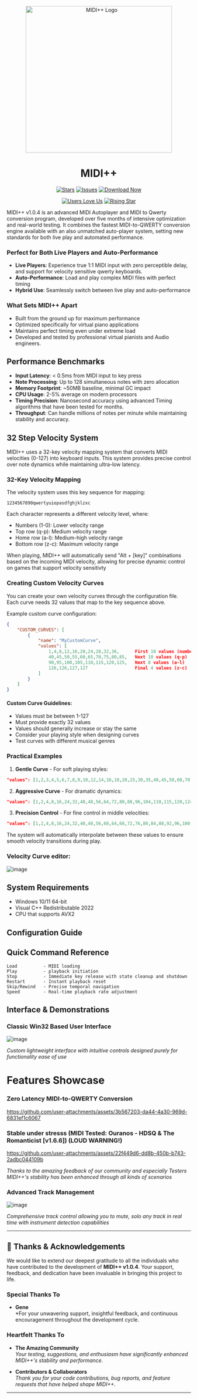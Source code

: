 <div align="center">

<img src="https://github.com/user-attachments/assets/07ee6238-43bc-4080-8514-84848d499851" alt="MIDI++ Logo" width="400"/>

# MIDI++ 
[![Stars](https://img.shields.io/github/stars/Zephkek/MIDIPlusPlus?style=for-the-badge&logo=github)](https://github.com/Zephkek/MIDIPlusPlus/stargazers)
[![Issues](https://img.shields.io/github/issues/Zephkek/MIDIPlusPlus?style=for-the-badge&logo=github)](https://github.com/Zephkek/MIDIPlusPlus/issues)
[![Download Now](https://img.shields.io/badge/Download%20Now-▼-brightgreen?style=for-the-badge&logo=github&logoColor=white)](https://github.com/Zephkek/MIDIPlusPlus/releases/latest)

[![Users Love Us](https://img.shields.io/badge/SourceForge-Users%20Love%20Us-orange?style=for-the-badge&logo=sourceforge)](https://sourceforge.net/projects/midiplusplus/)
[![Rising Star](https://img.shields.io/badge/SourceForge-Rising%20Star-orange?style=for-the-badge&logo=sourceforge)](https://sourceforge.net/projects/midiplusplus/)

</div>

MIDI++ v1.0.4 is an advanced MIDI Autoplayer and MIDI to Qwerty conversion program, developed over five months of intensive optimization and real-world testing. It combines the fastest MIDI-to-QWERTY conversion engine available with an also unmatched auto-player system, setting new standards for both live play and automated performance.

### Perfect for Both Live Players and Auto-Performance
- **Live Players**: Experience true 1:1 MIDI input with zero perceptible delay, and support for velocity sensitive qwerty keyboards.
- **Auto-Performance**: Load and play complex MIDI files with perfect timing
- **Hybrid Use**: Seamlessly switch between live play and auto-performance

### What Sets MIDI++ Apart
- Built from the ground up for maximum performance
- Optimized specifically for virtual piano applications
- Maintains perfect timing even under extreme load
- Developed and tested by professional virtual pianists and Audio engineers.

## Performance Benchmarks

- **Input Latency**: < 0.5ms from MIDI input to key press
- **Note Processing**: Up to 128 simultaneous notes with zero allocation
- **Memory Footprint**: ~50MB baseline, minimal GC impact
- **CPU Usage**: 2-5% average on modern processors
- **Timing Precision**: Nanosecond accuracy using advanced Timing algorithms that have been tested for months.
- **Throughput**: Can handle millions of notes per minute while maintaining stability and accuracy.

## 32 Step Velocity System

MIDI++ uses a 32-key velocity mapping system that converts MIDI velocities (0-127) into keyboard inputs. This system provides precise control over note dynamics while maintaining ultra-low latency.

### 32-Key Velocity Mapping

The velocity system uses this key sequence for mapping:
```
1234567890qwertyuiopasdfghjklzxc
```
Each character represents a different velocity level, where:
- Numbers (1-0): Lower velocity range
- Top row (q-p): Medium velocity range
- Home row (a-l): Medium-high velocity range
- Bottom row (z-c): Maximum velocity range

When playing, MIDI++ will automatically send "Alt + [key]" combinations based on the incoming MIDI velocity, allowing for precise dynamic control on games that support velocity sensitivty 

### Creating Custom Velocity Curves

You can create your own velocity curves through the configuration file. Each curve needs 32 values that map to the key sequence above.

Example custom curve configuration:
```json
{
    "CUSTOM_CURVES": [
        {
            "name": "MyCustomCurve",
            "values": [
                1,4,8,12,16,20,24,28,32,36,      First 10 values (number keys)
                40,45,50,55,60,65,70,75,80,85,   Next 10 values (q-p)
                90,95,100,105,110,115,120,125,   Next 8 values (a-l)
                126,126,127,127                  Final 4 values (z-c)
            ]
        }
    ]
}
```

#### Custom Curve Guidelines:
- Values must be between 1-127
- Must provide exactly 32 values
- Values should generally increase or stay the same
- Consider your playing style when designing curves
- Test curves with different musical genres

### Practical Examples

1. **Gentle Curve** - For soft playing styles:
```json
"values": [1,2,3,4,5,6,7,8,9,10,12,14,16,18,20,25,30,35,40,45,50,60,70,80,90,100,110,115,120,123,125,127]
```

2. **Aggressive Curve** - For dramatic dynamics:
```json
"values": [1,2,4,8,16,24,32,40,48,56,64,72,80,88,96,104,110,115,120,124,126,127,127,127,127,127,127,127,127,127,127,127]
```

3. **Precision Control** - For fine control in middle velocities:
```json
"values": [1,2,4,8,16,24,32,40,48,56,60,64,68,72,76,80,84,88,92,96,100,104,108,112,116,120,122,124,125,126,127,127]
```

The system will automatically interpolate between these values to ensure smooth velocity transitions during play.

### Velocity Curve editor:
![image](https://github.com/user-attachments/assets/cf4e7b75-13a6-40c3-8a63-0d491ade4c92)

## System Requirements

- Windows 10/11 64-bit
- Visual C++ Redistributable 2022
- CPU that supports AVX2

## Configuration Guide

## Quick Command Reference

```
Load          - MIDI loading
Play          - playback initiation
Stop          - Immediate key release with state cleanup and shutdown
Restart       - Instant playback reset
Skip/Rewind   - Precise temporal navigation
Speed         - Real-time playback rate adjustment
```

## Interface & Demonstrations

### Classic Win32 Based User Interface
![image](https://github.com/user-attachments/assets/93a49712-96d3-41cb-ba51-150bc4294e26)

*Custom lightweight interface with intuitive controls designed purely for functionality ease of use*

# Features Showcase
### Zero Latency MIDI-to-QWERTY Conversion
https://github.com/user-attachments/assets/3b567203-da44-4a30-969d-6831ef1c6067

### Stable under stresss (MIDI Tested: Ouranos - HDSQ & The Romanticist [v1.6.6])  (LOUD WARNING!)
https://github.com/user-attachments/assets/22f449d6-dd8b-450b-b743-2adbc044109b

*Thanks to the amazing feedback of our community and especially Testers MIDI++'s stability has been enhanced through all kinds of scenarios*

### Advanced Track Management
![image](https://github.com/user-attachments/assets/673565d8-c971-4aaa-a98c-ee74c8a1e30d)

*Comprehensive track control allowing you to mute, solo any track in real time with instrument detection capabilities*

---

## 🙏 Thanks & Acknowledgements

We would like to extend our deepest gratitude to all the individuals who have contributed to the development of **MIDI++ v1.0.4**. Your support, feedback, and dedication have been invaluable in bringing this project to life.

### Special Thanks To

- **Gene**  
  *For your unwavering support, insightful feedback, and continuous encouragement throughout the development cycle.

### Heartfelt Thanks To

- **The Amazing Community**  
  *Your testing, suggestions, and enthusiasm have significantly enhanced MIDI++'s stability and performance.*
  
- **Contributors & Collaborators**  
  *Thank you for your code contributions, bug reports, and feature requests that have helped shape MIDI++.*

---
